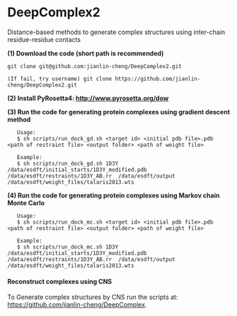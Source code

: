 # DeepComplex2
Distance-based methods to generate complex structures using inter-chain residue-residue contacts

**(1) Download the code (short path is recommended)**

```
git clone git@github.com:jianlin-cheng/DeepComplex2.git

(If fail, try username) git clone https://github.com/jianlin-cheng/DeepComplex2.git

```

**(2) Install PyRosetta4: http://www.pyrosetta.org/dow**

**(3) Run the code for generating protein complexes using gradient descent method**

```
   Usage:
   $ sh scripts/run_dock_gd.sh <target id> <initial pdb file>.pdb <path of restraint file> <output folder> <path of weight file>

   Example:
   $ sh scripts/run_dock_gd.sh 1D3Y  /data/esdft/initial_starts/1D3Y_modified.pdb  /data/esdft/restraints/1D3Y_AB.rr  /data/esdft/output  /data/esdft/weight_files/talaris2013.wts
``` 

**(4) Run the code for generating protein complexes using Markov chain Monte Carlo**

```
   Usage:
   $ sh scripts/run_dock_mc.sh <target id> <initial pdb file>.pdb <path of restraint file> <output folder> <path of weight file>

   Example:
   $ sh scripts/run_dock_mc.sh 1D3Y  /data/esdft/initial_starts/1D3Y_modified.pdb  /data/esdft/restraints/1D3Y_AB.rr  /data/esdft/output  /data/esdft/weight_files/talaris2013.wts
``` 

<h4> Reconstruct complexes using CNS </h4>


   To Generate complex structures by CNS run the scripts at: https://github.com/jianlin-cheng/DeepComplex.
   

